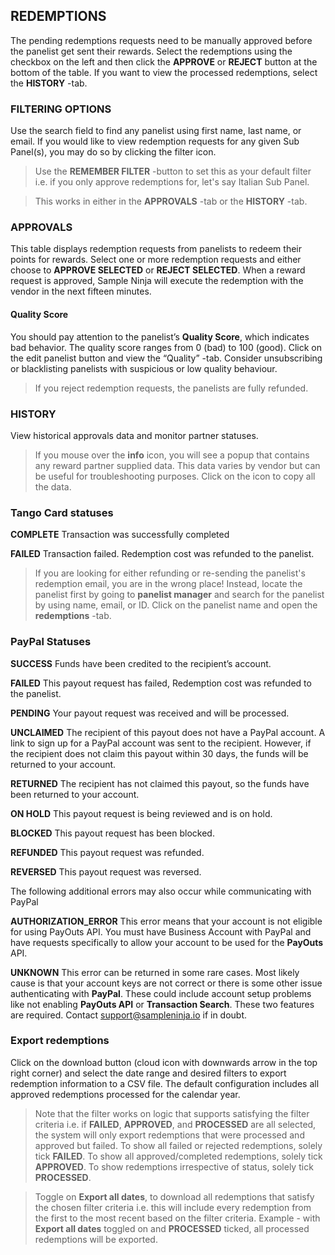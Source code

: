 ## REDEMPTIONS

The pending redemptions requests need to be manually approved before the panelist get sent their rewards. Select the redemptions using the checkbox on the left and then click the **APPROVE** or **REJECT** button at the bottom of the table. If you want to view the processed redemptions, select the **HISTORY** -tab.

### FILTERING OPTIONS
Use the search field to find any panelist using first name, last name, or email. If you would like to view redemption requests for any given Sub Panel(s), you may do so by clicking the filter icon.

> Use the **REMEMBER FILTER** -button to set this as your default filter i.e. if you only approve redemptions for, let's say Italian Sub Panel.

> This works in either in the **APPROVALS** -tab or the **HISTORY** -tab.

### APPROVALS

This table displays redemption requests from panelists to redeem their points for rewards. Select one or more redemption requests and either choose to **APPROVE SELECTED** or **REJECT SELECTED**. When a reward request is approved, Sample Ninja will execute the redemption with the vendor in the next fifteen minutes.

#### Quality Score
You should pay attention to the panelist’s **Quality Score**, which indicates bad behavior. The quality score ranges from 0 (bad) to 100 (good). Click on the edit panelist button and view the “Quality” -tab. Consider unsubscribing or blacklisting panelists with suspicious or low quality behaviour. 

> If you reject redemption requests, the panelists are fully refunded.

### HISTORY

View historical approvals data and monitor partner statuses. 

> If you mouse over the **info** icon, you will see a popup that contains any reward partner supplied data. This data varies by vendor but can be useful for troubleshooting purposes. Click on the icon to copy all the data.

### Tango Card statuses

**COMPLETE** Transaction was successfully completed

**FAILED** Transaction failed. Redemption cost was refunded to the panelist.

> If you are looking for either refunding or re-sending the panelist's redemption email, you are in the wrong place! Instead, locate the panelist first by going to **panelist manager** and search for the panelist by using name, email, or ID. Click on the panelist name and open the **redemptions** -tab. 

### PayPal Statuses

**SUCCESS** Funds have been credited to the recipient’s account.

**FAILED** This payout request has failed, Redemption cost was refunded to the panelist.

**PENDING** Your payout request was received and will be processed.

**UNCLAIMED** The recipient of this payout does not have a PayPal account. A link to sign up for a PayPal account was sent to the recipient. However, if the recipient does not claim this payout within 30 days, the funds will be returned to your account.

**RETURNED** The recipient has not claimed this payout, so the funds have been returned to your account.

**ON HOLD** This payout request is being reviewed and is on hold.

**BLOCKED** This payout request has been blocked.

**REFUNDED** This payout request was refunded.

**REVERSED** This payout request was reversed.

The following additional errors may also occur while communicating with PayPal

**AUTHORIZATION_ERROR** This error means that your account is not eligible for using PayOuts API. You must have Business Account with PayPal and have requests specifically to allow your account to be used for the **PayOuts** API.

**UNKNOWN** This error can be returned in some rare cases. Most likely cause is that your account keys are not correct or there is some other issue authenticating with **PayPal**. These could include account setup problems like not enabling **PayOuts API** or **Transaction Search**. These two features are required. Contact support@sampleninja.io if in doubt.

### Export redemptions
Click on the download button (cloud icon with downwards arrow in the top right corner) and select the date range and desired filters to export redemption information to a CSV file. The default configuration includes all approved redemptions processed for the calendar year.

> Note that the filter works on logic that supports satisfying the filter criteria i.e. if **FAILED**, **APPROVED**, and **PROCESSED** are all selected, the system will only export redemptions that were processed and approved but failed. To show all failed or rejected redemptions, solely tick **FAILED**. To show all approved/completed redemptions, solely tick **APPROVED**. To show redemptions irrespective of status, solely tick **PROCESSED**.

> Toggle on **Export all dates**, to download all redemptions that satisfy the chosen filter criteria i.e. this will include every redemption from the first to the most recent based on the filter criteria. Example - with **Export all dates** toggled on and **PROCESSED** ticked, all processed redemptions will be exported.





